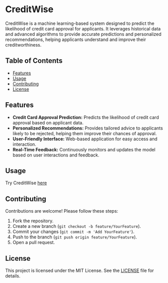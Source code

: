 # CreditWise

CreditWise is a machine learning-based system designed to predict the likelihood of credit card approval for applicants. It leverages historical data and advanced algorithms to provide accurate predictions and personalized recommendations, helping applicants understand and improve their creditworthiness.

## Table of Contents

- [Features](#features)
- [Usage](#usage)
- [Contributing](#contributing)
- [License](#license)

## Features

- **Credit Card Approval Prediction:** Predicts the likelihood of credit card approval based on applicant data.
- **Personalized Recommendations:** Provides tailored advice to applicants likely to be rejected, helping them improve their chances of approval.
- **User-Friendly Interface:** Web-based application for easy access and interaction.
- **Real-Time Feedback:** Continuously monitors and updates the model based on user interactions and feedback.

## Usage
Try CreditWise [here](https://creditwise.streamlit.app/)

## Contributing

Contributions are welcome! Please follow these steps:
1. Fork the repository.
2. Create a new branch (`git checkout -b feature/YourFeature`).
3. Commit your changes (`git commit -m 'Add YourFeature'`).
4. Push to the branch (`git push origin feature/YourFeature`).
5. Open a pull request.

## License

This project is licensed under the MIT License. See the [LICENSE](LICENSE) file for details.

